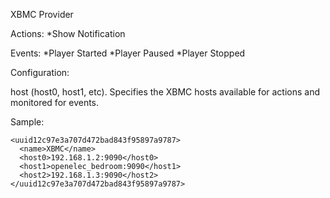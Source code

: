 XBMC Provider

Actions:
*Show Notification

Events:
*Player Started
*Player Paused
*Player Stopped

Configuration:

host<n> (host0, host1, etc).
Specifies the XBMC hosts available for actions and monitored for events. 

Sample:
```
<uuid12c97e3a707d472bad843f95897a9787>
  <name>XBMC</name>
  <host0>192.168.1.2:9090</host0>
  <host1>openelec_bedroom:9090</host1>
  <host2>192.168.1.3:9090</host2>
</uuid12c97e3a707d472bad843f95897a9787>
```
